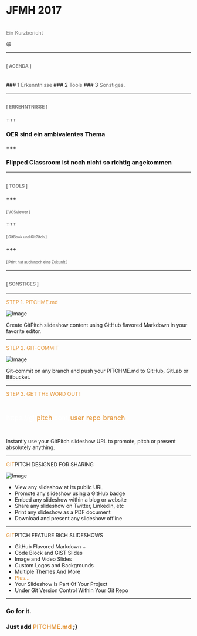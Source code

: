 # JFMH 2017
<br>
<span style="color:gray">Ein Kurzbericht</span>

:smile:

---

## <span style="color:gray; font-size:0.6em;">[ AGENDA ]</span>

<br>
### 1 <span style="color: #666666">Erkenntnisse</span>
### <span class="fragment" data-fragment-index="1">2 <span style="color: #666666">Tools</span>
### <span class="fragment" data-fragment-index="2">3 <span style="color: #666666">Sonstiges</span>.</li>

---
## <span style="color:gray; font-size:0.6em;">[ ERKENNTNISSE ]</span>

+++
### OER sind ein ambivalentes Thema

+++
### Flipped Classroom ist noch nicht so richtig angekommen

---
## <span style="color:gray; font-size:0.6em;">[ TOOLS ]</span>

+++
### <span style="color:gray; font-size:0.6em;">[ VOSviewer ]</span>

+++
### <span style="color:gray; font-size:0.6em;">[ GitBook und GitPitch ]</span>

+++
### <span style="color:gray; font-size:0.6em;">[ Print hat auch noch eine Zukunft ]</span>

---
## <span style="color:gray; font-size:0.6em;">[ SONSTIGES ]</span>

---

<span style="color: #e49436">STEP 1. PITCHME.md</span>

![Image](./assets/md/assets/markdown.png)

Create GitPitch slideshow content using GitHub flavored Markdown in your favorite editor.

---

<span style="color: #e49436">STEP 2. GIT-COMMIT</span>

![Image](./assets/md/assets/terminal.png)

Git-commit on any branch and push your PITCHME.md to GitHub, GitLab or Bitbucket.

---

<span style="color: #e49436">STEP 3. GET THE WORD OUT!</span>

<br>

<span style="font-size: 1.3em;"><span style="color:white">htt</span><span style="color:white">ps://git</span><span style="color: #e49436">pitch</span><span style="color: white">.com/<span style="color: #e49436">user</span>/<span style="color: #e49436">repo</span>/<span style="color: #e49436">branch</span></span>

<br>

Instantly use your GitPitch slideshow URL to promote, pitch or present absolutely anything.

---
<!-- .slide: data-autoslide="11000" -->

<span style="color: #e49436">GIT</span>PITCH DESIGNED FOR SHARING

![Image](./assets/md/assets/gp-social.jpg)

- View any slideshow at its public URL
- Promote any slideshow using a GitHub badge
- Embed any slideshow within a blog or website
- Share any slideshow on Twitter, LinkedIn, etc
- Print any slideshow as a PDF document
- Download and present any slideshow offline

---
<!-- .slide: data-autoslide="12000" -->

<span style="color: #e49436">GIT</span>PITCH FEATURE RICH SLIDESHOWS

- GitHub Flavored Markdown +
- Code Block and GIST Slides
- Image and Video Slides
- Custom Logos and Backgrounds
- Multiple Themes And More
- <span style="color: #e49436">Plus...</span>
- Your Slideshow Is Part Of Your Project
- Under Git Version Control Within Your Git Repo


---
<!-- .slide: data-autoslide="8000" -->

### Go for it.
### Just add <span style="color: #e49436; text-transform: none">PITCHME.md</span> ;)
